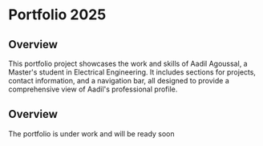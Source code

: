 # Portfolio 2025

## Overview

This portfolio project showcases the work and skills of Aadil Agoussal, a Master's student in Electrical Engineering. It includes sections for projects, contact information, and a navigation bar, all designed to provide a comprehensive view of Aadil's professional profile.

## Overview

The portfolio is under work and will be ready soon
